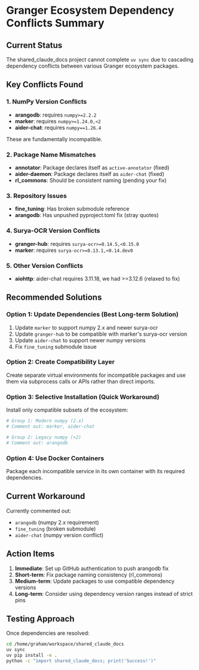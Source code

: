 # Granger Ecosystem Dependency Conflicts Summary

## Current Status

The shared_claude_docs project cannot complete `uv sync` due to cascading dependency conflicts between various Granger ecosystem packages.

## Key Conflicts Found

### 1. NumPy Version Conflicts
- **arangodb**: requires `numpy>=2.2.2`
- **marker**: requires `numpy>=1.24.0,<2`
- **aider-chat**: requires `numpy==1.26.4`

These are fundamentally incompatible.

### 2. Package Name Mismatches
- **annotator**: Package declares itself as `active-annotator` (fixed)
- **aider-daemon**: Package declares itself as `aider-chat` (fixed)
- **rl_commons**: Should be consistent naming (pending your fix)

### 3. Repository Issues
- **fine_tuning**: Has broken submodule reference
- **arangodb**: Has unpushed pyproject.toml fix (stray quotes)

### 4. Surya-OCR Version Conflicts
- **granger-hub**: requires `surya-ocr>=0.14.5,<0.15.0`
- **marker**: requires `surya-ocr>=0.13.1,<0.14.dev0`

### 5. Other Version Conflicts
- **aiohttp**: aider-chat requires 3.11.18, we had >=3.12.6 (relaxed to fix)

## Recommended Solutions

### Option 1: Update Dependencies (Best Long-term Solution)
1. Update `marker` to support numpy 2.x and newer surya-ocr
2. Update `granger-hub` to be compatible with marker's surya-ocr version
3. Update `aider-chat` to support newer numpy versions
4. Fix `fine_tuning` submodule issue

### Option 2: Create Compatibility Layer
Create separate virtual environments for incompatible packages and use them via subprocess calls or APIs rather than direct imports.

### Option 3: Selective Installation (Quick Workaround)
Install only compatible subsets of the ecosystem:

```bash
# Group 1: Modern numpy (2.x)
# Comment out: marker, aider-chat

# Group 2: Legacy numpy (<2)  
# Comment out: arangodb
```

### Option 4: Use Docker Containers
Package each incompatible service in its own container with its required dependencies.

## Current Workaround

Currently commented out:
- `arangodb` (numpy 2.x requirement)
- `fine_tuning` (broken submodule)
- `aider-chat` (numpy version conflict)

## Action Items

1. **Immediate**: Set up GitHub authentication to push arangodb fix
2. **Short-term**: Fix package naming consistency (rl_commons)
3. **Medium-term**: Update packages to use compatible dependency versions
4. **Long-term**: Consider using dependency version ranges instead of strict pins

## Testing Approach

Once dependencies are resolved:
```bash
cd /home/graham/workspace/shared_claude_docs
uv sync
uv pip install -e .
python -c "import shared_claude_docs; print('Success!')"
```